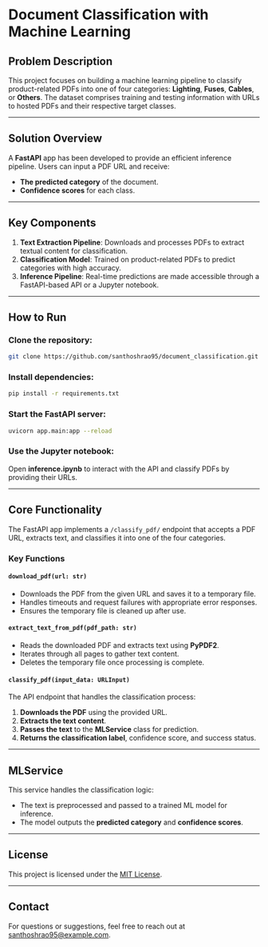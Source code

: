 # Document Classification with Machine Learning

## Problem Description
This project focuses on building a machine learning pipeline to classify product-related PDFs into one of four categories: **Lighting**, **Fuses**, **Cables**, or **Others**. The dataset comprises training and testing information with URLs to hosted PDFs and their respective target classes.

---

## Solution Overview
A **FastAPI** app has been developed to provide an efficient inference pipeline. Users can input a PDF URL and receive:

- **The predicted category** of the document.
- **Confidence scores** for each class.

---

## Key Components

1. **Text Extraction Pipeline**: Downloads and processes PDFs to extract textual content for classification.
2. **Classification Model**: Trained on product-related PDFs to predict categories with high accuracy.
3. **Inference Pipeline**: Real-time predictions are made accessible through a FastAPI-based API or a Jupyter notebook.

---

## How to Run

### Clone the repository:
```bash
git clone https://github.com/santhoshrao95/document_classification.git
```

### Install dependencies:
```bash
pip install -r requirements.txt
```

### Start the FastAPI server:
```bash
uvicorn app.main:app --reload
```

### Use the Jupyter notebook:
Open **inference.ipynb** to interact with the API and classify PDFs by providing their URLs.

---

## Core Functionality
The FastAPI app implements a `/classify_pdf/` endpoint that accepts a PDF URL, extracts text, and classifies it into one of the four categories.

### Key Functions

#### `download_pdf(url: str)`
- Downloads the PDF from the given URL and saves it to a temporary file.
- Handles timeouts and request failures with appropriate error responses.
- Ensures the temporary file is cleaned up after use.

#### `extract_text_from_pdf(pdf_path: str)`
- Reads the downloaded PDF and extracts text using **PyPDF2**.
- Iterates through all pages to gather text content.
- Deletes the temporary file once processing is complete.

#### `classify_pdf(input_data: URLInput)`
The API endpoint that handles the classification process:

1. **Downloads the PDF** using the provided URL.
2. **Extracts the text content**.
3. **Passes the text** to the **MLService** class for prediction.
4. **Returns the classification label**, confidence score, and success status.

---

## MLService

This service handles the classification logic:
- The text is preprocessed and passed to a trained ML model for inference.
- The model outputs the **predicted category** and **confidence scores**.

---

## License
This project is licensed under the [MIT License](LICENSE).

---

## Contact
For questions or suggestions, feel free to reach out at [santhoshrao95@example.com](mailto:santhoshrao95@example.com).

